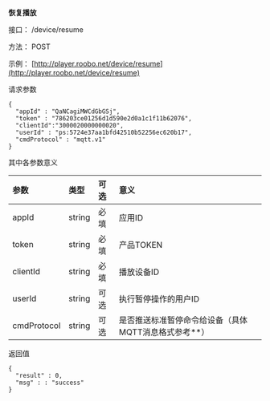 **恢复播放**

接口： /device/resume

方法： POST

示例： [http://player.roobo.net/device/resume](http://player.roobo.net/device/resume)

请求参数

```
{
  "appId" : "QaNCagiMWCdGbGSj",
  "token" : "786203ce01256d1d590e2d0a1c1f11b62076",
  "clientId":"3000020000000020",
  "userId" : "ps:5724e37aa1bfd42510b52256ec620b17",
  "cmdProtocol" : "mqtt.v1"
}
```

其中各参数意义

| 参数 | 类型 | 可选 | 意义 |
| :--- | :--- | :--- | :--- |
| appId | string | 必填 | 应用ID |
| token | string | 必填 | 产品TOKEN |
| clientId | string | 必填 | 播放设备ID |
| userId | string | 可选 | 执行暂停操作的用户ID |
| cmdProtocol | string | 可选 | 是否推送标准暂停命令给设备（具体MQTT消息格式参考\*\*） |

返回值

```
{
  "result" : 0,
  "msg" : : "success"
}
```



